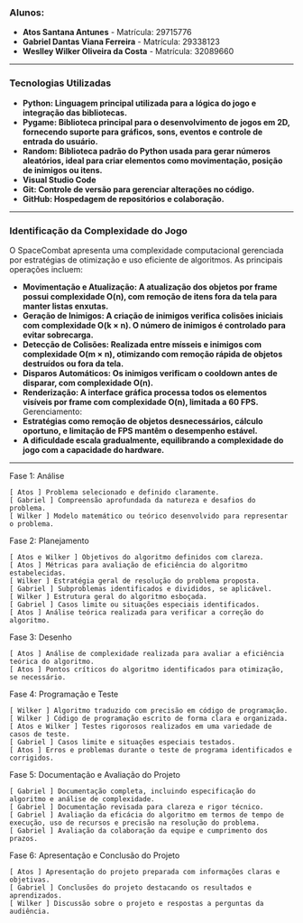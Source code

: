 ### **Alunos:**
- **Atos Santana Antunes** - Matrícula: 29715776  
- **Gabriel Dantas Viana Ferreira** - Matrícula: 29338123  
- **Weslley Wilker Oliveira da Costa** - Matrícula: 32089660  

---
### **Tecnologias Utilizadas**
- **Python: Linguagem principal utilizada para a lógica do jogo e integração das bibliotecas.**
- **Pygame: Biblioteca principal para o desenvolvimento de jogos em 2D, fornecendo suporte para gráficos, sons, eventos e controle de entrada do usuário.**
- **Random: Biblioteca padrão do Python usada para gerar números aleatórios, ideal para criar elementos como movimentação, posição de inimigos ou itens.**
- **Visual Studio Code**
- **Git: Controle de versão para gerenciar alterações no código.**
- **GitHub: Hospedagem de repositórios e colaboração.**

---
### **Identificação da Complexidade do Jogo**
O SpaceCombat apresenta uma complexidade computacional gerenciada por estratégias de otimização e uso eficiente de algoritmos. As principais operações incluem:
- **Movimentação e Atualização: A atualização dos objetos por frame possui complexidade O(n), com remoção de itens fora da tela para manter listas enxutas.**
- **Geração de Inimigos: A criação de inimigos verifica colisões iniciais com complexidade O(k × n). O número de inimigos é controlado para evitar sobrecarga.**
- **Detecção de Colisões: Realizada entre mísseis e inimigos com complexidade O(m × n), otimizando com remoção rápida de objetos destruídos ou fora da tela.**
- **Disparos Automáticos: Os inimigos verificam o cooldown antes de disparar, com complexidade O(n).**
- **Renderização: A interface gráfica processa todos os elementos visíveis por frame com complexidade O(n), limitada a 60 FPS.**
Gerenciamento:
- **Estratégias como remoção de objetos desnecessários, cálculo oportuno, e limitação de FPS mantêm o desempenho estável.**
- **A dificuldade escala gradualmente, equilibrando a complexidade do jogo com a capacidade do hardware.**

---
Fase 1: Análise  

    [ Atos ] Problema selecionado e definido claramente.
    [ Gabriel ] Compreensão aprofundada da natureza e desafios do problema.
    [ Wilker ] Modelo matemático ou teórico desenvolvido para representar o problema.

Fase 2: Planejamento 

    [ Atos e Wilker ] Objetivos do algoritmo definidos com clareza.
    [ Atos ] Métricas para avaliação de eficiência do algoritmo estabelecidas.
    [ Wilker ] Estratégia geral de resolução do problema proposta.
    [ Gabriel ] Subproblemas identificados e divididos, se aplicável.
    [ Wilker ] Estrutura geral do algoritmo esboçada.
    [ Gabriel ] Casos limite ou situações especiais identificados.
    [ Atos ] Análise teórica realizada para verificar a correção do algoritmo.

Fase 3: Desenho 

    [ Atos ] Análise de complexidade realizada para avaliar a eficiência teórica do algoritmo.
    [ Atos ] Pontos críticos do algoritmo identificados para otimização, se necessário.

Fase 4: Programação e Teste 

    [ Wilker ] Algoritmo traduzido com precisão em código de programação.
    [ Wilker ] Código de programação escrito de forma clara e organizada.
    [ Atos e Wilker ] Testes rigorosos realizados em uma variedade de casos de teste.
    [ Gabriel ] Casos limite e situações especiais testados.
    [ Atos ] Erros e problemas durante o teste de programa identificados e corrigidos.

Fase 5: Documentação e Avaliação do Projeto  

    [ Gabriel ] Documentação completa, incluindo especificação do algoritmo e análise de complexidade.
    [ Gabriel ] Documentação revisada para clareza e rigor técnico.
    [ Gabriel ] Avaliação da eficácia do algoritmo em termos de tempo de execução, uso de recursos e precisão na resolução do problema.
    [ Gabriel ] Avaliação da colaboração da equipe e cumprimento dos prazos.

Fase 6: Apresentação e Conclusão do Projeto  

    [ Atos ] Apresentação do projeto preparada com informações claras e objetivas.
    [ Gabriel ] Conclusões do projeto destacando os resultados e aprendizados.
    [ Wilker ] Discussão sobre o projeto e respostas a perguntas da audiência.

